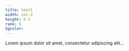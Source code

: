 ```yaml
---
title: test1
width: col-3
height: h-1
rank: 5
bgcolor:
---
```


Lorem ipsum dolor sit amet, consectetur adipiscing elit...
